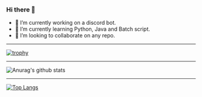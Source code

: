 ### Hi there 👋

<!--
**Mastermind-sap/Mastermind-sap** is a ✨ _special_ ✨ repository because its `README.md` (this file) appears on your GitHub profile.

Here are some ideas to get you started:

- 🤔 I’m looking for help with ...
- 💬 Ask me about ...
- 📫 How to reach me: ...
- 😄 Pronouns: ...
- ⚡ Fun fact: ...
-->

- 🔭 I’m currently working on a discord bot.
- 🌱 I’m currently learning Python, Java and Batch script.
- 👯 I’m looking to collaborate on any repo.

---

[![trophy](https://github-profile-trophy.vercel.app/?username=Mastermind-sap&theme=dracula)](https://github.com/ryo-ma/github-profile-trophy)

---

![Anurag's github stats](https://github-readme-stats.vercel.app/api?username=MAstermind-sap&show_icons=true&theme=radical)

---

[![Top Langs](https://github-readme-stats.vercel.app/api/top-langs/?username=Mastermind-sap&theme=radical)](https://github.com/anuraghazra/github-readme-stats)
